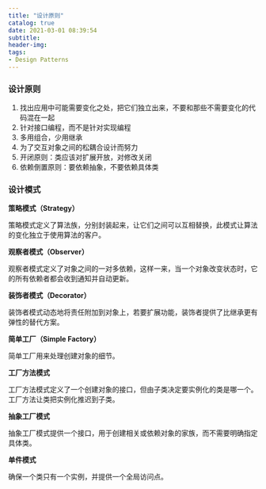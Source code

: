 ```yaml
---
title: "设计原则"
catalog: true
date: 2021-03-01 08:39:54
subtitle:
header-img:
tags:
- Design Patterns
---
```


### 设计原则

1. 找出应用中可能需要变化之处，把它们独立出来，不要和那些不需要变化的代码混在一起
2. 针对接口编程，而不是针对实现编程
3. 多用组合，少用继承
4. 为了交互对象之间的松耦合设计而努力
5. 开闭原则：类应该对扩展开放，对修改关闭
6. 依赖倒置原则：要依赖抽象，不要依赖具体类

### 设计模式

**策略模式（Strategy）**

策略模式定义了算法族，分别封装起来，让它们之间可以互相替换，此模式让算法的变化独立于使用算法的客户。

**观察者模式（Observer）**

观察者模式定义了对象之间的一对多依赖，这样一来，当一个对象改变状态时，它的所有依赖者都会收到通知并自动更新。

**装饰者模式（Decorator）**

装饰者模式动态地将责任附加到对象上，若要扩展功能，装饰者提供了比继承更有弹性的替代方案。

**简单工厂（Simple Factory）**

简单工厂用来处理创建对象的细节。

**工厂方法模式**

工厂方法模式定义了一个创建对象的接口，但由子类决定要实例化的类是哪一个。工厂方法让类把实例化推迟到子类。

**抽象工厂模式**

抽象工厂模式提供一个接口，用于创建相关或依赖对象的家族，而不需要明确指定具体类。

**单件模式**

确保一个类只有一个实例，并提供一个全局访问点。





